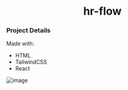 <h1 align="center">hr-flow</h1>

### Project Details
Made with:
- HTML
- TailwindCSS
- React



![image](https://github.com/JonesSZN/HRFlow-Site/assets/110791038/8c6a185b-3a81-484a-95b8-96dc6a9970d0)

